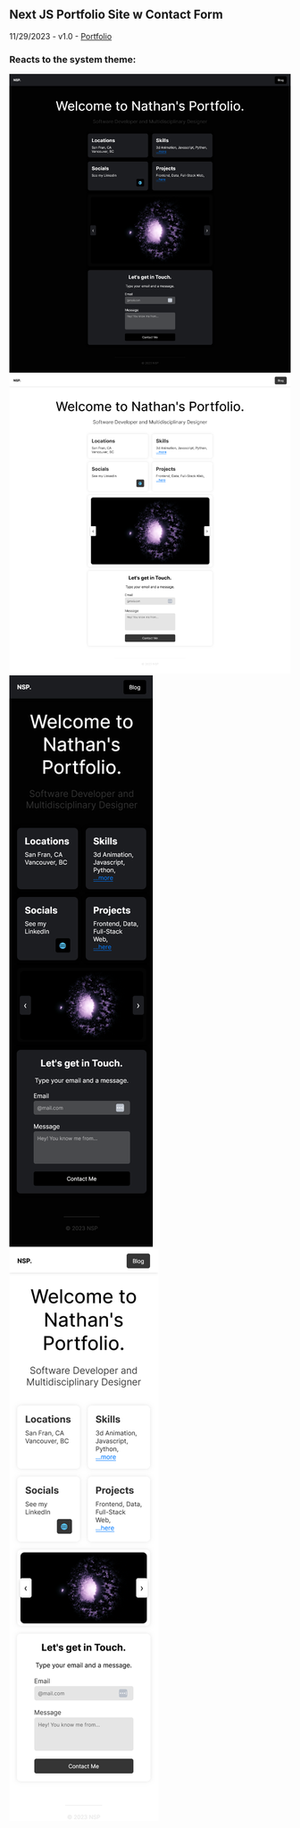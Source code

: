 ## Next JS Portfolio Site w Contact Form
11/29/2023 - v1.0 - [Portfolio](nathanpotter.tech)

### Reacts to the system theme:
![desktop dark](./deskB.png)
![desktop light](./deskL.png)
![mobile dark](./mobD.png)
![mobile light](./mobL.png)
